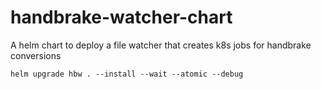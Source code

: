 # handbrake-watcher-chart
A helm chart to deploy a file watcher that creates k8s jobs for handbrake conversions


    helm upgrade hbw . --install --wait --atomic --debug